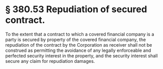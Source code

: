 # § 380.53   Repudiation of secured contract.

To the extent that a contract to which a covered financial company is a party is secured by property of the covered financial company, the repudiation of the contract by the Corporation as receiver shall not be construed as permitting the avoidance of any legally enforceable and perfected security interest in the property, and the security interest shall secure any claim for repudiation damages.






